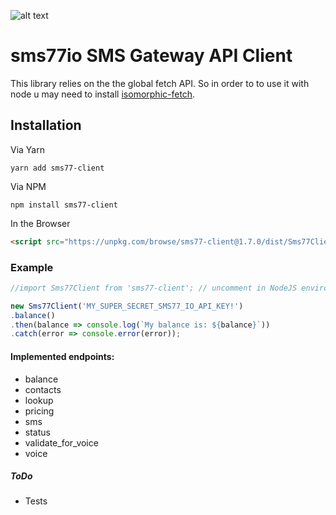 ![alt text](https://www.sms77.io/wp-content/uploads/2019/07/sms77-Logo-400x79.png "sms77")
# sms77io SMS Gateway API Client

This library relies on the the global fetch API.
So in order to to use it with node u may need to install [isomorphic-fetch](https://github.com/matthew-andrews/isomorphic-fetch).

## Installation
Via Yarn
```shell script
yarn add sms77-client
```
Via NPM
```shell script
npm install sms77-client
```
In the Browser
```html
<script src="https://unpkg.com/browse/sms77-client@1.7.0/dist/Sms77Client.umd.js"></script>
```

### Example
```javascript
//import Sms77Client from 'sms77-client'; // uncomment in NodeJS environments

new Sms77Client('MY_SUPER_SECRET_SMS77_IO_API_KEY!')
.balance()
.then(balance => console.log(`My balance is: ${balance}`))
.catch(error => console.error(error));
```

#### Implemented endpoints:
- balance
- contacts
- lookup
- pricing
- sms
- status
- validate_for_voice
- voice

##### ToDo
- Tests